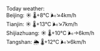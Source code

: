Today weather:  
Beijing: ☀️   🌡️+8°C 🌬️↘4km/h  
Tianjin: ☀️   🌡️+13°C 🌬️↘7km/h  
Shijiazhuang: ☀️   🌡️+10°C 🌬️→6km/h  
Tangshan: 🌦   🌡️+12°C 🌬️↘6km/h  

